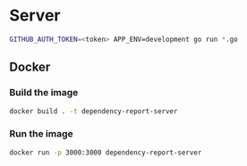 # Server

```bash
GITHUB_AUTH_TOKEN=<token> APP_ENV=development go run *.go
```

## Docker

### Build the image

```bash
docker build . -t dependency-report-server
```

### Run the image

```bash
docker run -p 3000:3000 dependency-report-server
```
